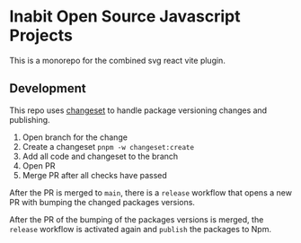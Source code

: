 # Inabit Open Source Javascript Projects

This is a monorepo for the combined svg react vite plugin.

## Development

This repo uses [changeset](https://github.com/changesets/changesets) to handle package versioning changes and publishing.

1. Open branch for the change
2. Create a changeset `pnpm -w changeset:create`
3. Add all code and changeset to the branch
4. Open PR
5. Merge PR after all checks have passed

After the PR is merged to `main`, there is a `release` workflow that opens a new PR with bumping the changed packages versions.

After the PR of the bumping of the packages versions is merged, the `release` workflow is activated again and `publish` the packages to Npm.
